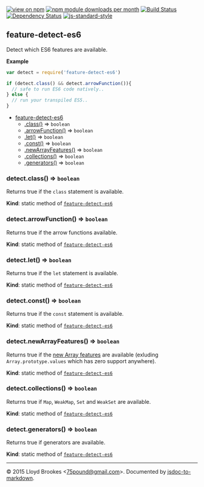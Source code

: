 [![view on npm](http://img.shields.io/npm/v/feature-detect-es6.svg)](https://www.npmjs.org/package/feature-detect-es6)
[![npm module downloads per month](http://img.shields.io/npm/dm/feature-detect-es6.svg)](https://www.npmjs.org/package/feature-detect-es6)
[![Build Status](https://travis-ci.org/75lb/feature-detect-es6.svg?branch=master)](https://travis-ci.org/75lb/feature-detect-es6)
[![Dependency Status](https://david-dm.org/75lb/feature-detect-es6.svg)](https://david-dm.org/75lb/feature-detect-es6)
[![js-standard-style](https://img.shields.io/badge/code%20style-standard-brightgreen.svg)](https://github.com/feross/standard)

<a name="module_feature-detect-es6"></a>
## feature-detect-es6
Detect which ES6 features are available.

**Example**  
```js
var detect = require('feature-detect-es6')

if (detect.class() && detect.arrowFunction()){
  // safe to run ES6 code natively..
} else {
  // run your transpiled ES5..
}
```

* [feature-detect-es6](#module_feature-detect-es6)
  * [.class()](#module_feature-detect-es6.class) ⇒ <code>boolean</code>
  * [.arrowFunction()](#module_feature-detect-es6.arrowFunction) ⇒ <code>boolean</code>
  * [.let()](#module_feature-detect-es6.let) ⇒ <code>boolean</code>
  * [.const()](#module_feature-detect-es6.const) ⇒ <code>boolean</code>
  * [.newArrayFeatures()](#module_feature-detect-es6.newArrayFeatures) ⇒ <code>boolean</code>
  * [.collections()](#module_feature-detect-es6.collections) ⇒ <code>boolean</code>
  * [.generators()](#module_feature-detect-es6.generators) ⇒ <code>boolean</code>

<a name="module_feature-detect-es6.class"></a>
### detect.class() ⇒ <code>boolean</code>
Returns true if the `class` statement is available.

**Kind**: static method of <code>[feature-detect-es6](#module_feature-detect-es6)</code>  
<a name="module_feature-detect-es6.arrowFunction"></a>
### detect.arrowFunction() ⇒ <code>boolean</code>
Returns true if the arrow functions available.

**Kind**: static method of <code>[feature-detect-es6](#module_feature-detect-es6)</code>  
<a name="module_feature-detect-es6.let"></a>
### detect.let() ⇒ <code>boolean</code>
Returns true if the `let` statement is available.

**Kind**: static method of <code>[feature-detect-es6](#module_feature-detect-es6)</code>  
<a name="module_feature-detect-es6.const"></a>
### detect.const() ⇒ <code>boolean</code>
Returns true if the `const` statement is available.

**Kind**: static method of <code>[feature-detect-es6](#module_feature-detect-es6)</code>  
<a name="module_feature-detect-es6.newArrayFeatures"></a>
### detect.newArrayFeatures() ⇒ <code>boolean</code>
Returns true if the [new Array features](http://exploringjs.com/es6/ch_arrays.html) are available (exluding `Array.prototype.values` which has zero support anywhere).

**Kind**: static method of <code>[feature-detect-es6](#module_feature-detect-es6)</code>  
<a name="module_feature-detect-es6.collections"></a>
### detect.collections() ⇒ <code>boolean</code>
Returns true if `Map`, `WeakMap`, `Set` and `WeakSet` are available.

**Kind**: static method of <code>[feature-detect-es6](#module_feature-detect-es6)</code>  
<a name="module_feature-detect-es6.generators"></a>
### detect.generators() ⇒ <code>boolean</code>
Returns true if generators are available.

**Kind**: static method of <code>[feature-detect-es6](#module_feature-detect-es6)</code>  

* * *

&copy; 2015 Lloyd Brookes \<75pound@gmail.com\>. Documented by [jsdoc-to-markdown](https://github.com/jsdoc2md/jsdoc-to-markdown).
